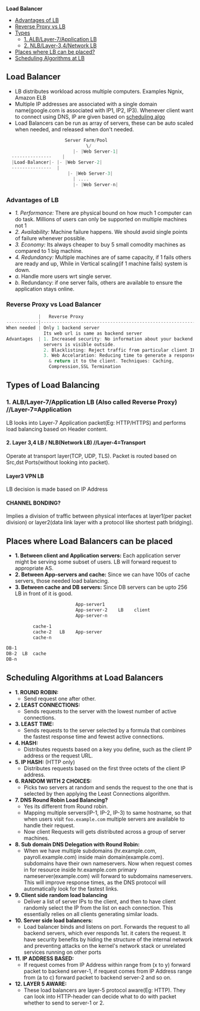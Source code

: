 **Load Balancer**
- [Advantages of LB](#adv)
- [Reverse Proxy vs LB](#vs)
- [Types](#ty)
  - [1. ALB/Layer-7/Application LB](#alb)
  - [2. NLB/Layer-3,4/Network LB](#nlb)
- [Places where LB can be placed?](#p)
- [Scheduling Algorithms at LB](#s)

## Load Balancer
- LB distributes workload across multiple computers. Examples Ngnix, Amazon ELB
- Multiple IP addresses are associated with a single domain name(google.com is associated with IP1, IP2, IP3). Whenever client want to connect using DNS, IP are given based on [scheduling algo](#s)
- Load Balancers can be run as array of servers, these can be auto scaled when needed, and released when don't needed.
```c
                      Server Farm/Pool
			   	              \/
	            		 |- |Web Server-1|
  ---------------	 |		
  |Load-Balancer|- |- |Web Server-2|
  ---------------  |
       			       |- |Web Server-3|
			             | ....
			             |- |Web Server-n|
```
<a name=adv></a>
### Advantages of LB
- _1. Performance:_
There are physical bound on how much 1 computer can do task. Millions of users can only be supported on multiple machines not 1
- _2. Availability:_
Machine failure happens. We should avoid single points of failure whenever possible.
- _3. Economy:_
Its always cheaper to buy 5 small comodity machines as compared to 1 big machine.
- _4. Redundancy:_
Multiple machines are of same capacity, if 1 fails others are ready and up, While in Vertical scaling(if 1 machine fails) system is down.
- *a.* Handle more users wrt single server.
- *b.* Redundancy: if one server fails, others are available to ensure the application stays online.

<a name=vs></a>
### Reverse Proxy vs Load Balancer
```c
            |   Reverse Proxy                                           |            Load Balancer
------------|-----------------------------------------------------------|------------------------------------
When needed | Only 1 backend server                                     | Multiple servers handling incoming requests
              Its web url is same as backend server                     | All servers mostly hold same content
Advantages  | 1. Increased security: No information about your backend  | 1. Handle more users than with a single server.
              servers is visible outside.                               | 2. Redundancy: if one server fails, others are available to ensure the application stays online.
              2. Blacklisting: Reject traffic from particular client IP |
              3. Web Accelaration: Reducing time to generate a response
                & return it to the client. Techniques: Caching, 
                Compression,SSL Termination
```

<a name=ty></a>
## Types of Load Balancing
<a name=alb></a>
### 1. ALB/Layer-7/Application LB (Also called Reverse Proxy)       //Layer-7=Application
LB looks into Layer-7 Application packet(Eg: HTTP/HTTPS) and performs load balancing based on Header content.
<a name=nlb></a>
#### 2. Layer 3,4 LB / NLB(Network LB)   //Layer-4=Transport
Operate at transport layer(TCP, UDP, TLS). Packet is routed based on Src,dst Ports(without looking into packet).
#### Layer3 VPN LB
LB decision is made based on IP Address
#### CHANNEL BONDING?
Implies a division of traffic between physical interfaces at layer1(per packet division) or layer2(data link layer with a protocol like shortest path bridging).

<a name=p></a>
## Places where Load Balancers can be placed
- **1. Between client and Application servers:** Each application server might be serving some subset of users. LB will forward request to appropriate AS.
- **2. Between App-servers and cache:** Since we can have 100s of cache servers, those needed load balancing.
- **3. Between cache and DB servers:** Since DB servers can be upto 256 LB in front of it is good.
```html
                          App-server1
                          App-server-2    LB    client
                          App-server-n

          cache-1
          cache-2   LB    App-server 
          cache-n

DB-1  
DB-2  LB  cache
DB-n
```

<a name=s></a>
## Scheduling Algorithms at Load Balancers
- **1. ROUND ROBIN:**    
  - Send request one after other.
- **2. LEAST CONNECTIONS:**
  - Sends requests to the server with the lowest number of active connections.
- **3. LEAST TIME:** 
  - Sends requests to the server selected by a formula that combines the fastest response time and fewest active connections.
- **4. HASH:** 
  - Distributes requests based on a key you define, such as the client IP address or the request URL.
- **5. IP HASH:** (HTTP only) 
  - Distributes requests based on the first three octets of the client IP address.
- **6. RANDOM WITH 2 CHOICES:**
  - Picks two servers at random and sends the request to the one that is selected by then applying the Least Connections algorithm.
- **7. DNS Round Robin Load Balancing?** 
  - Yes its different from Round robin.
  - Mapping multiple servers(IP-1, IP-2, IP-3) to same hostname, so that when users visit `foo.example.com` multiple servers are available to handle their request.
  - Now client Requests will gets distributed across a group of server machines.
- **8. Sub domain DNS Delegation with Round Robin:**    
  - When we have multiple subdomains (hr.example.com, payroll.example.com) inside main domain(example.com). subdomains have their own nameservers. Now when request comes in for resource inside hr.example.com primary nameserver(example.com) will forward to subdomains nameservers. This will improve response times, as the DNS protocol will automatically look for the fastest links.
- **9. Client side random load balancing**
  - Deliver a list of server IPs to the client, and then to have client randomly select the IP from the list on each connection. This essentially relies on all clients generating similar loads. 
- **10. Server side load balancers:** 
  - Load balancer binds and listens on port. Forwards the request to all backend servers, which ever responds 1st. it caters the request. It have security benefits by hiding the structure of the internal network and preventing attacks on the kernel's network stack or unrelated services running on other ports
- **11. IP ADDRESS BASED:**    
  - If request comes from IP Address within range from (x to y) forward packet to backend server-1, if request comes from IP Address range from (a to c) forward packet to backend server-2 and so on.
- **12. LAYER 5 AWARE:**    
  - These load balancers are layer-5 protocol aware(Eg: HTTP). They can look into HTTP-header can decide what to do with packet whether to send to server-1 or 2.
